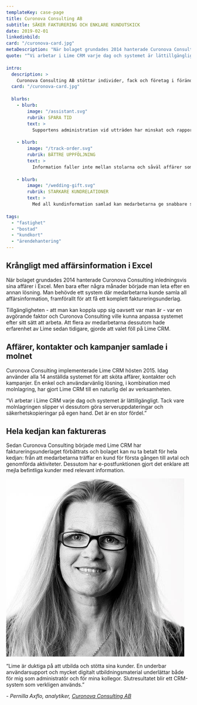 ```yaml
---
templateKey: case-page
title: Curonova Consulting AB
subtitle: SÄKER FAKTURERING OCH ENKLARE KUNDUTSKICK
date: 2019-02-01
linkedinbild: 
card: "/curonova-card.jpg"
metaDescription: "När bolaget grundades 2014 hanterade Curonova Consulting inledningsvis sina affärer i Excel. Men bara efter några månader.."
quote: "“Vi arbetar i Lime CRM varje dag och systemet är lättillgängligt. Tack vare molnlagringen slipper vi dessutom göra serveruppdateringar och säkerhetskopieringar på egen hand.”"

intro:
  description: >
    Curonova Consulting AB stöttar individer, fack och företag i förändring genom förändringsledning, kompetenskartläggningar och omställningsuppdrag. Med digitala verktyg och en metod som utgår från individen skapas nya karriärer, effektiva team och starka chefer. Bolaget har kontor på 12 orter i Sverige och ett kontor i Oslo.
  card: "/curonova-card.jpg"

  blurbs:
    - blurb:
        image: "/assistant.svg"
        rubrik: SPARA TID
        text: >
          Supportens administration vid utträden har minskat och rapporteringen till ledningsgrupp, styrelse och chefer har blivit smidigare.

    - blurb:
        image: "/track-order.svg"
        rubrik: BÄTTRE UPPFÖLJNING
        text: >
          Information faller inte mellan stolarna och såväl affärer som ärenden följs upp i högre grad, när allt finns samlat digitalt.

    - blurb:
        image: "/wedding-gift.svg"
        rubrik: STARKARE KUNDRELATIONER
        text: >
          Med all kundinformation samlad kan medarbetarna ge snabbare service och föra personligare dialoger med alla medlemmar och prospekt.

tags:
  - "fastighet"
  - "bostad"
  - "kundkort"
  - "ärendehantering"
---
```


## Krångligt med affärsinformation i Excel

När bolaget grundades 2014 hanterade Curonova Consulting inledningsvis sina affärer i Excel. Men bara efter några månader började man leta efter en annan lösning. Man behövde ett system där medarbetarna kunde samla all affärsinformation, framförallt för att få ett komplett faktureringsunderlag.

Tillgängligheten - att man kan koppla upp sig oavsett var man är - var en avgörande faktor och Curonova Consulting ville kunna anpassa systemet efter sitt sätt att arbeta. Att flera av medarbetarna dessutom hade erfarenhet av Lime sedan tidigare, gjorde att valet föll på Lime CRM.

## Affärer, kontakter och kampanjer samlade i molnet

Curonova Consulting implementerade Lime CRM hösten 2015. Idag använder alla 14 anställda systemet för att sköta affärer, kontakter och kampanjer. En enkel och användarvänlig lösning, i kombination med molnlagring, har gjort Lime CRM till en naturlig del av verksamheten.

“Vi arbetar i Lime CRM varje dag och systemet är lättillgängligt. Tack vare molnlagringen slipper vi dessutom göra serveruppdateringar och säkerhetskopieringar på egen hand. Det är en stor fördel.”

## Hela kedjan kan faktureras

Sedan Curonova Consulting började med Lime CRM har faktureringsunderlaget förbättrats och bolaget kan nu ta betalt för hela kedjan: från att medarbetarna träffar en kund för första gången till avtal och genomförda aktiviteter. Dessutom har e-postfunktionen gjort det enklare att mejla befintliga kunder med relevant information.


<div class="row top60">
  <div class="col-md-3 rounded-image-inside">
    <img src="./pernilla-axflo.png">
  </div>
  <div class="col-md-9">
    <p>
      “Lime är duktiga på att utbilda och stötta sina kunder. En underbar användarsupport och mycket digitalt
      utbildningsmaterial underlättar både för mig som administratör och för mina kollegor. Slutresultatet blir ett
      CRM-system som verkligen används.”
    </p>
    <p>- <i>Pernilla Axflo, analytiker, <a href="www.curonova.se">Curonova Consulting AB</a> </i></p>
  </div>
</div>

